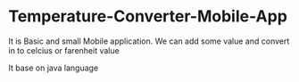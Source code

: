 # Temperature-Converter-Mobile-App
It is Basic and small Mobile application.  We can add some value and convert in to celcius or farenheit value

It base on java language
